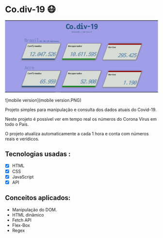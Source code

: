 # Co.div-19 😷

![desktop_version](desktop_version.PNG)

![mobile version](mobile version.PNG)

Projeto simples para manipulação e consulta dos dados atuais do Covid-19.

Neste projeto é possível ver em tempo real os números do Corona Vírus em todo o País.

O projeto atualiza automaticamente a cada 1 hora e conta com números reais e verídicos.



## Tecnologias usadas :

- [x] HTML
- [x] CSS
- [x] JavaScript
- [x] API

## Conceitos aplicados:

* Manipulação do DOM.
* HTML dinâmico
* Fetch API
* Flex-Box
* Regex